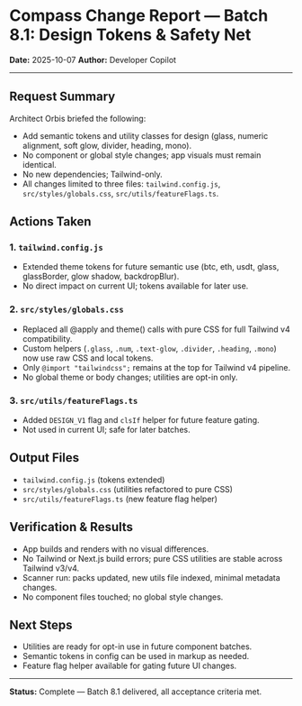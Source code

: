 # Compass Change Report — Batch 8.1: Design Tokens & Safety Net

**Date:** 2025-10-07
**Author:** Developer Copilot

---

## Request Summary

Architect Orbis briefed the following:
- Add semantic tokens and utility classes for design (glass, numeric alignment, soft glow, divider, heading, mono).
- No component or global style changes; app visuals must remain identical.
- No new dependencies; Tailwind-only.
- All changes limited to three files: `tailwind.config.js`, `src/styles/globals.css`, `src/utils/featureFlags.ts`.

## Actions Taken

### 1. `tailwind.config.js`
- Extended theme tokens for future semantic use (btc, eth, usdt, glass, glassBorder, glow shadow, backdropBlur).
- No direct impact on current UI; tokens available for later use.

### 2. `src/styles/globals.css`
- Replaced all @apply and theme() calls with pure CSS for full Tailwind v4 compatibility.
- Custom helpers (`.glass`, `.num`, `.text-glow`, `.divider`, `.heading`, `.mono`) now use raw CSS and local tokens.
- Only `@import "tailwindcss";` remains at the top for Tailwind v4 pipeline.
- No global theme or body changes; utilities are opt-in only.

### 3. `src/utils/featureFlags.ts`
- Added `DESIGN_V1` flag and `clsIf` helper for future feature gating.
- Not used in current UI; safe for later batches.

## Output Files
- `tailwind.config.js` (tokens extended)
- `src/styles/globals.css` (utilities refactored to pure CSS)
- `src/utils/featureFlags.ts` (new feature flag helper)

## Verification & Results
- App builds and renders with no visual differences.
- No Tailwind or Next.js build errors; pure CSS utilities are stable across Tailwind v3/v4.
- Scanner run: packs updated, new utils file indexed, minimal metadata changes.
- No component files touched; no global style changes.

## Next Steps
- Utilities are ready for opt-in use in future component batches.
- Semantic tokens in config can be used in markup as needed.
- Feature flag helper available for gating future UI changes.

---

**Status:** Complete — Batch 8.1 delivered, all acceptance criteria met.
